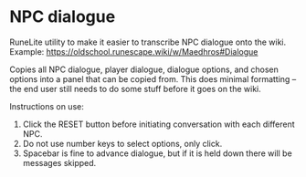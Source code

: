 # NPC dialogue

RuneLite utility to make it easier to transcribe NPC dialogue onto the wiki. Example: https://oldschool.runescape.wiki/w/Maedhros#Dialogue

Copies all NPC dialogue, player dialogue, dialogue options, and chosen options into a panel that can be copied from. This does minimal formatting – the end user still needs to do some stuff before it goes on the wiki.

Instructions on use:
1. Click the RESET button before initiating conversation with each different NPC.
2. Do not use number keys to select options, only click.
3. Spacebar is fine to advance dialogue, but if it is held down there will be messages skipped.